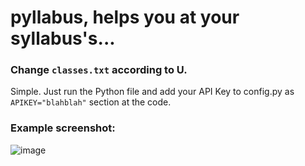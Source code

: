 # pyllabus, helps you at your syllabus's...
### Change ```classes.txt``` according to U.
Simple. Just run the Python file and add your API Key to config.py as ```APIKEY="blahblah"``` section at the code.

### Example screenshot:

![image](https://user-images.githubusercontent.com/46342237/147367243-bd21facb-6303-492f-a431-4eb80464dd26.png)
